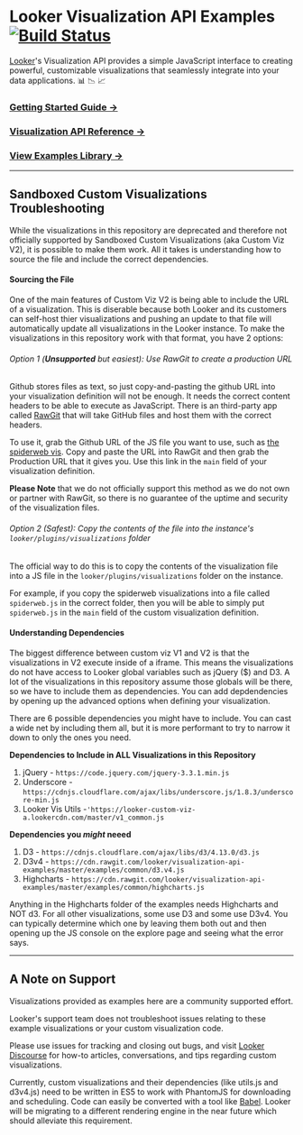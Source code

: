 # Looker Visualization API Examples [![Build Status](https://travis-ci.org/looker/visualization-api-examples.svg?branch=master)](https://travis-ci.org/looker/visualization-api-examples)

[Looker](https://looker.com/)'s Visualization API provides a simple JavaScript interface to creating powerful, customizable visualizations that seamlessly integrate into your data applications. :bar_chart: :chart_with_downwards_trend: :chart_with_upwards_trend:

### [Getting Started Guide &rarr;](docs/getting_started.md)

### [Visualization API Reference &rarr;](docs/api_reference.md)

### [View Examples Library &rarr;](examples)

----

## Sandboxed Custom Visualizations Troubleshooting

While the visualizations in this repository are deprecated and therefore not officially supported by Sandboxed Custom Visualizations (aka Custom Viz V2), it is possible to make them work. All it takes is understanding how to source the file and include the correct dependencies.

#### Sourcing the File

One of the main features of Custom Viz V2 is being able to include the URL of a visualization. This is diserable because both Looker and its customers can self-host thier visualizations and pushing an update to that file will automatically update all visualizations in the Looker instance. To make the visualizations in this repository work with that format, you have 2 options:

###### Option 1 (**Unsupported** but easiest): Use RawGit to create a production URL

Github stores files as text, so just copy-and-pasting the github URL into your visualization definition will not be enough. It needs the correct content headers to be able to execute as JavaScript. There is an third-party app called [RawGit](rawgit.com) that will take GitHub files and host them with the correct headers.

To use it, grab the Github URL of the JS file you want to use, such as [the spiderweb vis](https://github.com/looker/visualization-api-examples/blob/master/examples/highcharts_example/highcharts_spiderweb.js). Copy and paste the URL into RawGit and then grab the Production URL that it gives you. Use this link in the `main` field of your visualization definition.

**Please Note** that we do not officially support this method as we do not own or partner with RawGit, so there is no guarantee of the uptime and security of the visualization files.

###### Option 2 (Safest): Copy the contents of the file into the instance's `looker/plugins/visualizations` folder

The official way to do this is to copy the contents of the visualization file into a JS file in the `looker/plugins/visualizations` folder on the instance.

For example, if you copy the spiderweb visualizations into a file called `spiderweb.js` in the correct folder, then you will be able to simply put `spiderweb.js` in the `main` field of the custom visualization definition.

#### Understanding Dependencies

The biggest difference between custom viz V1 and V2 is that the visualizations in V2 execute inside of a iframe. This means the visualizations do not have access to Looker global variables such as jQuery ($) and D3. A lot of the visualizations in this repository assume those globals will be there, so we have to include them as dependencies. You can add depdendencies by opening up the advanced options when defining your visualization.

There are 6 possible dependencies you might have to include. You can cast a wide net by including them all, but it is more performant to try to narrow it down to only the ones you need.

**Dependencies to Include in ALL Visualizations in this Repository**

1. jQuery - `https://code.jquery.com/jquery-3.3.1.min.js`
2. Underscore - `https://cdnjs.cloudflare.com/ajax/libs/underscore.js/1.8.3/underscore-min.js`
3. Looker Vis Utils -`'https://looker-custom-viz-a.lookercdn.com/master/v1_common.js`

**Dependencies you *might* neeed**

1. D3 - `https://cdnjs.cloudflare.com/ajax/libs/d3/4.13.0/d3.js`
2. D3v4 - `https://cdn.rawgit.com/looker/visualization-api-examples/master/examples/common/d3.v4.js`
3. Highcharts - `https://cdn.rawgit.com/looker/visualization-api-examples/master/examples/common/highcharts.js`

Anything in the Highcharts folder of the examples needs Highcharts and NOT d3. For all other visualizations, some use D3 and some use D3v4. You can typically determine which one by leaving them both out and then opening up the JS console on the explore page and seeing what the error says.

----

## A Note on Support

Visualizations provided as examples here are a community supported effort.

Looker's support team does not troubleshoot issues relating to these example visualizations or your custom visualization code.

Please use issues for tracking and closing out bugs, and visit [Looker Discourse](https://discourse.looker.com) for how-to articles, conversations, and tips regarding custom visualizations.

Currently, custom visualizations and their dependencies (like utils.js and d3v4.js) need to be written in ES5 to work with PhantomJS for downloading and scheduling. Code can easily be converted with a tool like [Babel](https://babeljs.io/repl/). Looker will be migrating to a different rendering engine in the near future which should alleviate this requirement.
